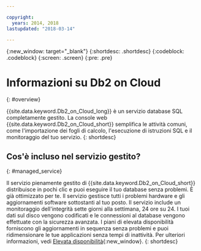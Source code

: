 ```yaml
---

copyright:
  years: 2014, 2018
lastupdated: "2018-03-14"

---
```


<!-- Attribute definitions --> 
{:new_window: target="_blank"}
{:shortdesc: .shortdesc}
{:codeblock: .codeblock}
{:screen: .screen}
{:pre: .pre}

# Informazioni su Db2 on Cloud
{: #overview}

{{site.data.keyword.Db2_on_Cloud_long}} è un servizio database SQL completamente gestito. La console web {{site.data.keyword.Db2_on_Cloud_short}} semplifica le attività comuni, come l'importazione dei fogli di calcolo, l'esecuzione di istruzioni SQL e il monitoraggio del tuo servizio.
{: shortdesc}

## Cos'è incluso nel servizio gestito?
{: #managed_service}

Il servizio pienamente gestito di {{site.data.keyword.Db2_on_Cloud_short}} distribuisce in pochi clic e puoi eseguire il tuo database senza problemi. È già ottimizzato per te. Il servizio gestisce tutti i problemi hardware e gli aggiornamenti software sottostanti al tuo posto. Il servizio include un monitoraggio dell'integrità sette giorni alla settimana, 24 ore su 24. I tuoi dati sul disco vengono codificati e le connessioni al database vengono effettuate con la sicurezza avanzata. I piani di elevata disponibilità forniscono gli aggiornamenti in sequenza senza problemi e puoi ridimensionare le tue applicazioni senza tempi di inattività. Per ulteriori informazioni, vedi [Elevata disponibilità](../Db2onCloud/ha.html){:new_window}.
{: shortdesc}




<!-- ## User management
{: #user_mgmt}

Management of users that were given access to the database is the sole responsibility of the user or users with the administrator role. The administrator has the responsibility to manage how other users in your organization access your database.
{: shortdesc}

The database administrator role manages the following types of user access: 
* Web console. From the web console, users can run queries against the database.
* Database. The administrator can grant granular access permissions to the database, including only being able to access certain tables, schemas, or even rows or columns. 

For more information about user management, see [Database user management ![External link icon](../../icons/launch-glyph.svg "External link icon")](https://www.ibm.com/support/knowledgecenter/SS6NHC/com.ibm.swg.im.dashdb.security.doc/doc/user_mgmnt.html){:new_window}

## Flexible scaling
{: #scale}

Independent scaling of RAM, storage, and compute cores. 
{: shortdesc}

Before provisioning your Flex system, you adjust your anticipated RAM, storage, and compute cores, then submit your choices.

After your system is provisioned and whenever your needs change, you can adjust your RAM, storage, and compute cores up or down. These dynamic adjustments typically take less than 20 minutes to complete. You can even scale CPU and RAM without any downtime by following these [guidelines ![External link icon](../../icons/launch-glyph.svg "External link icon")](https://developer.ibm.com/answers/questions/381931/how-can-i-scale-cpu-up-and-down-without-downtime-o.html){:new_window}.

## Backup and restore
{: #br}

Encrypted backups on the full Db2 managed service database are done daily. The last 14 daily backup snapshots are retained.
{: shortdesc}

Retained backups are used exclusively by IBM for only system recovery purposes in the event of a disaster or system loss. A request to restore your database from a backup is not supported. Use the [Time Travel Query ![External link icon](../../icons/launch-glyph.svg "External link icon")](https://developer.ibm.com/answers/questions/426878/how-do-i-use-time-travel-query-in-db2-or-db2-on-cl.html){:new_window} to keep historical data for your own purposes. You can also perform your own exports using IBM Data Studio or any Db2 tool.

To store your backups at a remote storage site, make a request to IBM Support.

## High availability (HA)
{: #ha}

{{site.data.keyword.Db2_on_Cloud_short}} high availability plans have excellent availability characteristics with a 99.99% SLA. Through the web console, you can also add a disaster recovery (DR) node located in a datacenter of your choice. 
{: shortdesc}

The standard high availability plans without a DR node provide seamless failover and rolling updates are managed for you by using automatic client reroute (ACR) and portable IPs.

High availability with a DR node gives you the ability to rapidly synchronize your data in real time to a database node that you can use as a failover node. {{site.data.keyword.Db2_on_Cloud_short}} uses the Db2 High Availability Disaster Recovery (HADR) technology in ASYNC mode to achieve the offsite DR node capability.

## Audit
{: #audit}

The following are methods by which you can audit activity on the {{site.data.keyword.Db2_on_Cloud_short}} database:

* [CHANGE HISTORY event monitor ![External link icon](../../icons/launch-glyph.svg "External link icon")](https://www.ibm.com/support/knowledgecenter/en/SSEPGG_11.1.0/com.ibm.db2.luw.sql.ref.doc/doc/r0059363.html){:new_window}
* [Time Travel Query ![External link icon](../../icons/launch-glyph.svg "External link icon")](https://developer.ibm.com/answers/questions/426878/how-do-i-use-time-travel-query-in-db2-or-db2-on-cl/){:new_window}
{: shortdesc}

By creating a CHANGE HISTORY event monitor, you can query the event monitor table to determine what was done within the database and by whom. 

The Time Travel Query makes it easy to store all of the changes to your data and even query your old data based on a selected point in time. To use this audit method, ensure that you first set up your tables to support Time Travel Query.

For more information about these audit methods, see [How do I audit or track changes? ![External link icon](../../icons/launch-glyph.svg "External link icon")](https://developer.ibm.com/answers/questions/427780/how-can-i-audit-or-track-changes-dropped-tables-to.html){:new_window}.

## Plans and configurations
{: #plans_cfgs}

You can choose a {{site.data.keyword.Db2_on_Cloud_short}} plan that is configured and optimized for the work that you need to do:
{: shortdesc}

   * An entry plan to try things out (Precise Performance 500 (2.8.500))
   * A Flex plan in which you can independently scale RAM, storage, and compute resources
   * Small, medium, and large plans for production
   * Plans configured for High Availability or for Oracle compatibility
   * And more ...

View available plans in the {{site.data.keyword.Bluemix}} catalog:
   * Plans configured for high-speed, online transaction processing (OLTP): [{{site.data.keyword.Db2_on_Cloud_short}}](https://console.ng.bluemix.net/catalog/services/dashdb-for-transactions-sql-database){:new_window}

If you don't see a configuration in the catalog that you need, contact [{{site.data.keyword.IBM_notm}} Sales ![External link icon](../../icons/launch-glyph.svg "External link icon")](https://www.ibm.com/connect/ibm/us/en/?lnk=fcw){:new_window} to discuss other options.

## Loading data
{: #load}

You can load data from a data file in a delimited format such as CSV or TXT located on a local network, an object store (Amazon S3 or IBM Cloud Object Storage (formerly SoftLayer Swift)), or a Db2® server. You can also populate a database instance with data directly from a Cloudant® database or by performing a load process from an application such as InfoSphere® DataStage®.
{: shortdesc}

* [Loading data from Oracle ![External link icon](../../icons/launch-glyph.svg "External link icon")](https://lift.ng.bluemix.net/#docs){:new_window}
* [Loading data from SQL Server ![External link icon](../../icons/launch-glyph.svg "External link icon")](https://lift.ng.bluemix.net/#docs){:new_window}
* [Loading a CSV file ![External link icon](../../icons/launch-glyph.svg "External link icon")](https://lift.ng.bluemix.net/#docs){:new_window}
* [Loading data from Amazon S3 ![External link icon](../../icons/launch-glyph.svg "External link icon")](https://www.ibm.com/support/knowledgecenter/SS6NHC/com.ibm.swg.im.dashdb.doc/learn_how/s3.html){:new_window}
* [Loading data from IBM Cloud Object Storage (formerly SoftLayer Swift) ![External link icon](../../icons/launch-glyph.svg "External link icon")](https://www.ibm.com/support/knowledgecenter/SS6NHC/com.ibm.swg.im.dashdb.doc/learn_how/loaddata_swift.html){:new_window} -->

<!--* [Loading data from PureData System for Analytics (Netezza) ![External link icon](../../icons/launch-glyph.svg "External link icon")](https://lift.ng.bluemix.net/#docs){:new_window} -->

<!-- ## Connecting
{: #connect}

You can connect command-line interfaces, IBM® or third-party applications or tools, or apps that you create to your Db2® database. 
{: shortdesc}

### Prerequisites
{: #connect_prereq}

Before you can connect to your Db2 managed service database, complete the [prerequisites ![External link icon](../../icons/launch-glyph.svg "External link icon")](https://www.ibm.com/support/knowledgecenter/SS6NHC/com.ibm.swg.im.dashdb.doc/connecting/connecting_applications_to_dashdb_database.html){:new_window}.
{: shortdesc}

### Configuring your environment
{: #cfg_env}

To connect local applications and tools to your Db2 database, you need to [configure your environment ![External link icon](../../icons/launch-glyph.svg "External link icon")](https://www.ibm.com/support/knowledgecenter/SS6NHC/com.ibm.swg.im.dashdb.doc/connecting/connect_driver_package_config.html){:new_window}. 
{: shortdesc}

### Connecting programmatically
{: #conx_prgrm}

You can use common programming languages to create applications that connect to a Db2 database.
{: shortdesc}

* [JDBC ![External link icon](../../icons/launch-glyph.svg "External link icon")](https://www.ibm.com/support/knowledgecenter/SS6NHC/com.ibm.swg.im.dashdb.doc/connecting/connect_connecting_jdbc_applications.html){:new_window}
* [ODBC ![External link icon](../../icons/launch-glyph.svg "External link icon")](https://www.ibm.com/support/knowledgecenter/SS6NHC/com.ibm.swg.im.dashdb.doc/connecting/connect_connecting_cli_and_odbc_applications.html){:new_window}
* [.NET ![External link icon](../../icons/launch-glyph.svg "External link icon")](https://www.ibm.com/support/knowledgecenter/SS6NHC/com.ibm.swg.im.dashdb.doc/connecting/connect_connecting__net_applications.html){:new_window}
* [PHP ![External link icon](../../icons/launch-glyph.svg "External link icon")](https://www.ibm.com/support/knowledgecenter/SS6NHC/com.ibm.swg.im.dashdb.doc/connecting/connect_connecting_php.html){:new_window}

### Connecting apps and tools
{: #conx_apps_tools}

You can also connect external applications and tools to {{site.data.keyword.dashdbshort_notm}} and use them to further manage or analyze your data. For example:
   * Connect your {{site.data.keyword.Bluemix_short}} applications that need a transactional database.
   * [Connect {{site.data.keyword.IBM_notm}} InfoSphere® Data Architect to design and deploy your database schema. ![External link icon](../../icons/launch-glyph.svg "External link icon")](https://www.ibm.com/support/knowledgecenter/SS6NHC/com.ibm.swg.im.dashdb.doc/connecting/connect_connecting_ibm_data_architect.html){:new_window} -->
<!--   * Connect Esri ArcGIS to perform geospatial analytics and map publishing with your data. -->
<!--   * [Connect an {{site.data.keyword.IBM_notm}} Cognos® server to run Cognos reports against your data. ![External link icon](../../icons/launch-glyph.svg "External link icon")](https://www.ibm.com/support/knowledgecenter/SS6NHC/com.ibm.swg.im.dashdb.doc/connecting/connect_connecting_cognos.html){:new_window}
   * Connect SQL-based tools such as Tableau or Microsoft Excel to manipulate, analyze, or visualize your data. 
       * [Tableau ![External link icon](../../icons/launch-glyph.svg "External link icon")](https://www.ibm.com/support/knowledgecenter/SS6NHC/com.ibm.swg.im.dashdb.doc/connecting/connect_connecting_tableau.html){:new_window}
       * [Microsoft Excel ![External link icon](../../icons/launch-glyph.svg "External link icon")](https://www.ibm.com/support/knowledgecenter/SS6NHC/com.ibm.swg.im.dashdb.doc/connecting/connect_connecting_excel.html){:new_window} -->
<!--   * [Connect Aginity Workbench to migrate Netezza® data models and data to {{site.data.keyword.dashdbshort_notm}}. ![External link icon](../../icons/launch-glyph.svg "External link icon")](https://www.ibm.com/support/knowledgecenter/SS6NHC/com.ibm.swg.im.dashdb.doc/connecting/connect_connecting_aginity.html){:new_window} -->

<!-- ## Local development environment
{: #local_dev}

If you want to set up a local Db2 development environment, you can use either of the following:

* [IBM Db2 Developer Community Edition ![External link icon](../../icons/launch-glyph.svg "External link icon")](https://www.ibm.com/us-en/marketplace/ibm-db2-direct-and-developer-editions){:new_window} Free. Includes all Db2 features, but only for development use.
* [IBM Db2 Express-C ![External link icon](../../icons/launch-glyph.svg "External link icon")](https://www.ibm.com/developerworks/downloads/im/db2express/){:new_window} Free. A limited version of Db2 that is free for any use, including production or embedded systems.
{: shortdesc}

## Communities
{: #communities}

There are user-driven communities that you can join for information, tutorials, discussions, and help from professional Db2 users. And it's free to join!
{: shortdesc}

* [International Db2 Users Group (IDUG) ![External link icon](../../icons/launch-glyph.svg "External link icon")](https://www.idug.org/){:new_window} IDUG® is an independent, not-for-profit, user-run organization whose mission is to support and strengthen the information services community by providing the highest quality education and services designed to promote the effective utilization of Db2.
* [Db2 Community on developerWorks ![External link icon](../../icons/launch-glyph.svg "External link icon")](https://developer.ibm.com/data/db2/){:new_window} A Db2 developer community.
* [Stack Overflow ![External link icon](../../icons/launch-glyph.svg "External link icon")](https://stackoverflow.com/users/login?ssrc=anon_ask&returnurl=https%3a%2f%2fstackoverflow.com%2fquestions%2fask%3ftags%3ddashdb){:new_window} A support forum and community for developers. -->

